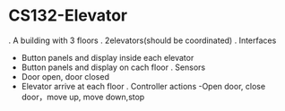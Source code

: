 # CS132-Elevator
. A building with 3 floors
. 2elevators(should be coordinated)
. Interfaces
  - Button panels and display inside each elevator
  - Button panels and display on cach floor
. Sensors
  - Door open, door closed
  - Elevator arrive at each floor
. Controller actions
  -Open door, close door，move up, move down,stop

